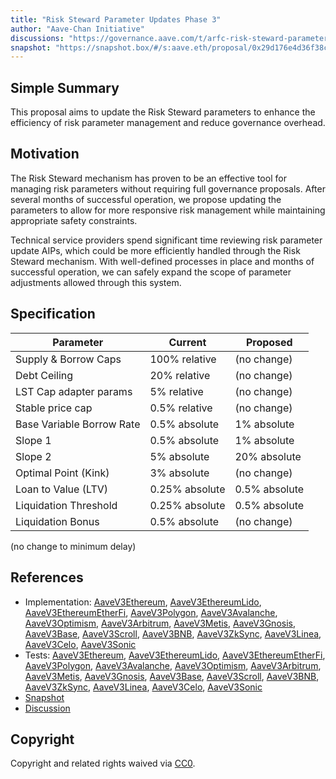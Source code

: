 ```yaml
---
title: "Risk Steward Parameter Updates Phase 3"
author: "Aave-Chan Initiative"
discussions: "https://governance.aave.com/t/arfc-risk-steward-parameter-updates-phase-3/21135"
snapshot: "https://snapshot.box/#/s:aave.eth/proposal/0x29d176e4d36f38c665ac39775577982339c6a3fcc488a36af73fbd5edfd422ff"
---
```


## Simple Summary

This proposal aims to update the Risk Steward parameters to enhance the efficiency of risk parameter management and reduce governance overhead.

## Motivation

The Risk Steward mechanism has proven to be an effective tool for managing risk parameters without requiring full governance proposals. After several months of successful operation, we propose updating the parameters to allow for more responsive risk management while maintaining appropriate safety constraints.

Technical service providers spend significant time reviewing risk parameter update AIPs, which could be more efficiently handled through the Risk Steward mechanism. With well-defined processes in place and months of successful operation, we can safely expand the scope of parameter adjustments allowed through this system.

## Specification

| Parameter                 | Current        | Proposed      |
| ------------------------- | -------------- | ------------- |
| Supply & Borrow Caps      | 100% relative  | (no change)   |
| Debt Ceiling              | 20% relative   | (no change)   |
| LST Cap adapter params    | 5% relative    | (no change)   |
| Stable price cap          | 0.5% relative  | (no change)   |
| Base Variable Borrow Rate | 0.5% absolute  | 1% absolute   |
| Slope 1                   | 0.5% absolute  | 1% absolute   |
| Slope 2                   | 5% absolute    | 20% absolute  |
| Optimal Point (Kink)      | 3% absolute    | (no change)   |
| Loan to Value (LTV)       | 0.25% absolute | 0.5% absolute |
| Liquidation Threshold     | 0.25% absolute | 0.5% absolute |
| Liquidation Bonus         | 0.5% absolute  | (no change)   |

(no change to minimum delay)

## References

- Implementation: [AaveV3Ethereum](https://github.com/bgd-labs/aave-proposals-v3/blob/16997d9caf7e65990c97b6f9afe31399a3e7423a/src/20250320_Multi_RiskStewardParameterUpdatesPhase3/AaveV3Ethereum_RiskStewardParameterUpdatesPhase3_20250320.sol), [AaveV3EthereumLido](https://github.com/bgd-labs/aave-proposals-v3/blob/16997d9caf7e65990c97b6f9afe31399a3e7423a/src/20250320_Multi_RiskStewardParameterUpdatesPhase3/AaveV3EthereumLido_RiskStewardParameterUpdatesPhase3_20250320.sol), [AaveV3EthereumEtherFi](https://github.com/bgd-labs/aave-proposals-v3/blob/16997d9caf7e65990c97b6f9afe31399a3e7423a/src/20250320_Multi_RiskStewardParameterUpdatesPhase3/AaveV3EthereumEtherFi_RiskStewardParameterUpdatesPhase3_20250320.sol), [AaveV3Polygon](https://github.com/bgd-labs/aave-proposals-v3/blob/16997d9caf7e65990c97b6f9afe31399a3e7423a/src/20250320_Multi_RiskStewardParameterUpdatesPhase3/AaveV3Polygon_RiskStewardParameterUpdatesPhase3_20250320.sol), [AaveV3Avalanche](https://github.com/bgd-labs/aave-proposals-v3/blob/16997d9caf7e65990c97b6f9afe31399a3e7423a/src/20250320_Multi_RiskStewardParameterUpdatesPhase3/AaveV3Avalanche_RiskStewardParameterUpdatesPhase3_20250320.sol), [AaveV3Optimism](https://github.com/bgd-labs/aave-proposals-v3/blob/16997d9caf7e65990c97b6f9afe31399a3e7423a/src/20250320_Multi_RiskStewardParameterUpdatesPhase3/AaveV3Optimism_RiskStewardParameterUpdatesPhase3_20250320.sol), [AaveV3Arbitrum](https://github.com/bgd-labs/aave-proposals-v3/blob/16997d9caf7e65990c97b6f9afe31399a3e7423a/src/20250320_Multi_RiskStewardParameterUpdatesPhase3/AaveV3Arbitrum_RiskStewardParameterUpdatesPhase3_20250320.sol), [AaveV3Metis](https://github.com/bgd-labs/aave-proposals-v3/blob/16997d9caf7e65990c97b6f9afe31399a3e7423a/src/20250320_Multi_RiskStewardParameterUpdatesPhase3/AaveV3Metis_RiskStewardParameterUpdatesPhase3_20250320.sol), [AaveV3Gnosis](https://github.com/bgd-labs/aave-proposals-v3/blob/16997d9caf7e65990c97b6f9afe31399a3e7423a/src/20250320_Multi_RiskStewardParameterUpdatesPhase3/AaveV3Gnosis_RiskStewardParameterUpdatesPhase3_20250320.sol), [AaveV3Base](https://github.com/bgd-labs/aave-proposals-v3/blob/16997d9caf7e65990c97b6f9afe31399a3e7423a/src/20250320_Multi_RiskStewardParameterUpdatesPhase3/AaveV3Base_RiskStewardParameterUpdatesPhase3_20250320.sol), [AaveV3Scroll](https://github.com/bgd-labs/aave-proposals-v3/blob/16997d9caf7e65990c97b6f9afe31399a3e7423a/src/20250320_Multi_RiskStewardParameterUpdatesPhase3/AaveV3Scroll_RiskStewardParameterUpdatesPhase3_20250320.sol), [AaveV3BNB](https://github.com/bgd-labs/aave-proposals-v3/blob/16997d9caf7e65990c97b6f9afe31399a3e7423a/src/20250320_Multi_RiskStewardParameterUpdatesPhase3/AaveV3BNB_RiskStewardParameterUpdatesPhase3_20250320.sol), [AaveV3ZkSync](https://github.com/bgd-labs/aave-proposals-v3/blob/16997d9caf7e65990c97b6f9afe31399a3e7423a/zksync/src/20250320_Multi_RiskStewardParameterUpdatesPhase3/AaveV3ZkSync_RiskStewardParameterUpdatesPhase3_20250320.sol), [AaveV3Linea](https://github.com/bgd-labs/aave-proposals-v3/blob/16997d9caf7e65990c97b6f9afe31399a3e7423a/src/20250320_Multi_RiskStewardParameterUpdatesPhase3/AaveV3Linea_RiskStewardParameterUpdatesPhase3_20250320.sol), [AaveV3Celo](https://github.com/bgd-labs/aave-proposals-v3/blob/16997d9caf7e65990c97b6f9afe31399a3e7423a/src/20250320_Multi_RiskStewardParameterUpdatesPhase3/AaveV3Celo_RiskStewardParameterUpdatesPhase3_20250320.sol), [AaveV3Sonic](https://github.com/bgd-labs/aave-proposals-v3/blob/16997d9caf7e65990c97b6f9afe31399a3e7423a/src/20250320_Multi_RiskStewardParameterUpdatesPhase3/AaveV3Sonic_RiskStewardParameterUpdatesPhase3_20250320.sol)
- Tests: [AaveV3Ethereum](https://github.com/bgd-labs/aave-proposals-v3/blob/16997d9caf7e65990c97b6f9afe31399a3e7423a/src/20250320_Multi_RiskStewardParameterUpdatesPhase3/AaveV3Ethereum_RiskStewardParameterUpdatesPhase3_20250320.t.sol), [AaveV3EthereumLido](https://github.com/bgd-labs/aave-proposals-v3/blob/16997d9caf7e65990c97b6f9afe31399a3e7423a/src/20250320_Multi_RiskStewardParameterUpdatesPhase3/AaveV3EthereumLido_RiskStewardParameterUpdatesPhase3_20250320.t.sol), [AaveV3EthereumEtherFi](https://github.com/bgd-labs/aave-proposals-v3/blob/16997d9caf7e65990c97b6f9afe31399a3e7423a/src/20250320_Multi_RiskStewardParameterUpdatesPhase3/AaveV3EthereumEtherFi_RiskStewardParameterUpdatesPhase3_20250320.t.sol), [AaveV3Polygon](https://github.com/bgd-labs/aave-proposals-v3/blob/16997d9caf7e65990c97b6f9afe31399a3e7423a/src/20250320_Multi_RiskStewardParameterUpdatesPhase3/AaveV3Polygon_RiskStewardParameterUpdatesPhase3_20250320.t.sol), [AaveV3Avalanche](https://github.com/bgd-labs/aave-proposals-v3/blob/16997d9caf7e65990c97b6f9afe31399a3e7423a/src/20250320_Multi_RiskStewardParameterUpdatesPhase3/AaveV3Avalanche_RiskStewardParameterUpdatesPhase3_20250320.t.sol), [AaveV3Optimism](https://github.com/bgd-labs/aave-proposals-v3/blob/16997d9caf7e65990c97b6f9afe31399a3e7423a/src/20250320_Multi_RiskStewardParameterUpdatesPhase3/AaveV3Optimism_RiskStewardParameterUpdatesPhase3_20250320.t.sol), [AaveV3Arbitrum](https://github.com/bgd-labs/aave-proposals-v3/blob/16997d9caf7e65990c97b6f9afe31399a3e7423a/src/20250320_Multi_RiskStewardParameterUpdatesPhase3/AaveV3Arbitrum_RiskStewardParameterUpdatesPhase3_20250320.t.sol), [AaveV3Metis](https://github.com/bgd-labs/aave-proposals-v3/blob/16997d9caf7e65990c97b6f9afe31399a3e7423a/src/20250320_Multi_RiskStewardParameterUpdatesPhase3/AaveV3Metis_RiskStewardParameterUpdatesPhase3_20250320.t.sol), [AaveV3Gnosis](https://github.com/bgd-labs/aave-proposals-v3/blob/16997d9caf7e65990c97b6f9afe31399a3e7423a/src/20250320_Multi_RiskStewardParameterUpdatesPhase3/AaveV3Gnosis_RiskStewardParameterUpdatesPhase3_20250320.t.sol), [AaveV3Base](https://github.com/bgd-labs/aave-proposals-v3/blob/16997d9caf7e65990c97b6f9afe31399a3e7423a/src/20250320_Multi_RiskStewardParameterUpdatesPhase3/AaveV3Base_RiskStewardParameterUpdatesPhase3_20250320.t.sol), [AaveV3Scroll](https://github.com/bgd-labs/aave-proposals-v3/blob/16997d9caf7e65990c97b6f9afe31399a3e7423a/src/20250320_Multi_RiskStewardParameterUpdatesPhase3/AaveV3Scroll_RiskStewardParameterUpdatesPhase3_20250320.t.sol), [AaveV3BNB](https://github.com/bgd-labs/aave-proposals-v3/blob/16997d9caf7e65990c97b6f9afe31399a3e7423a/src/20250320_Multi_RiskStewardParameterUpdatesPhase3/AaveV3BNB_RiskStewardParameterUpdatesPhase3_20250320.t.sol), [AaveV3ZkSync](https://github.com/bgd-labs/aave-proposals-v3/blob/16997d9caf7e65990c97b6f9afe31399a3e7423a/zksync/src/20250320_Multi_RiskStewardParameterUpdatesPhase3/AaveV3ZkSync_RiskStewardParameterUpdatesPhase3_20250320.t.sol), [AaveV3Linea](https://github.com/bgd-labs/aave-proposals-v3/blob/16997d9caf7e65990c97b6f9afe31399a3e7423a/src/20250320_Multi_RiskStewardParameterUpdatesPhase3/AaveV3Linea_RiskStewardParameterUpdatesPhase3_20250320.t.sol), [AaveV3Celo](https://github.com/bgd-labs/aave-proposals-v3/blob/16997d9caf7e65990c97b6f9afe31399a3e7423a/src/20250320_Multi_RiskStewardParameterUpdatesPhase3/AaveV3Celo_RiskStewardParameterUpdatesPhase3_20250320.t.sol), [AaveV3Sonic](https://github.com/bgd-labs/aave-proposals-v3/blob/16997d9caf7e65990c97b6f9afe31399a3e7423a/src/20250320_Multi_RiskStewardParameterUpdatesPhase3/AaveV3Sonic_RiskStewardParameterUpdatesPhase3_20250320.t.sol)
- [Snapshot](https://snapshot.box/#/s:aave.eth/proposal/0x29d176e4d36f38c665ac39775577982339c6a3fcc488a36af73fbd5edfd422ff)
- [Discussion](https://governance.aave.com/t/arfc-risk-steward-parameter-updates-phase-3/21135)

## Copyright

Copyright and related rights waived via [CC0](https://creativecommons.org/publicdomain/zero/1.0/).
